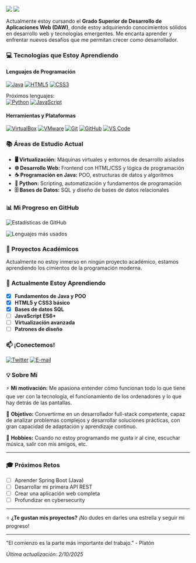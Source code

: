 ![](https://readme-typing-svg.herokuapp.com?font=Fira+Code&weight=600&size=36&duration=2800&pause=&color=F7F7F7&repeat=&width=547&height=120&lines=%C2%A1Hola!+Soy+Josema+%F0%9F%91%8B)
![](https://readme-typing-svg.herokuapp.com?font=Fira+Code&weight=600&size=15&duration=3000&pause=&color=F7F7F7&vCenter=true&repeat=&width=670&height=27&lines=%F0%9F%8E%93+Estudiante+de+DAW+%7C+Aprendiendo+cada+d%C3%ADa)

Actualmente estoy cursando el **Grado Superior de Desarrollo de Aplicaciones Web (DAW)**, donde estoy adquiriendo conocimientos sólidos en desarrollo web y tecnologías emergentes. Me encanta aprender y enfrentar nuevos desafíos que me permitan crecer como desarrollador.

### 💻 Tecnologías que Estoy Aprendiendo

#### Lenguajes de Programación
[![Java](https://img.shields.io/badge/-Java-007396?style=flat-square&logo=java&logoColor=white)](https://es.wikipedia.org/wiki/Java_(lenguaje_de_programaci%C3%B3n))
[![HTML5](https://img.shields.io/badge/-HTML5-E34F26?style=flat-square&logo=html5&logoColor=white)](https://es.wikipedia.org/wiki/HTML)
[![CSS3](https://img.shields.io/badge/-CSS3-1572B6?style=flat-square&logo=css3&logoColor=white)](https://es.wikipedia.org/wiki/CSS)

Próximos lenguajes:  
[![Python](https://img.shields.io/badge/-Python-3776AB?style=flat-square&logo=python&logoColor=white)](https://es.wikipedia.org/wiki/Python)
[![JavaScript](https://img.shields.io/badge/-JavaScript-F7DF1E?style=flat-square&logo=javascript&logoColor=black)](https://es.wikipedia.org/wiki/JavaScript)
  
#### Herramientas y Plataformas
[![VirtualBox](https://img.shields.io/badge/-VirtualBox-183A61?style=flat-square&logo=virtualbox&logoColor=white)](https://www.virtualbox.org/)
[![VMware](https://img.shields.io/badge/-VMware-607078?style=flat-square&logo=vmware&logoColor=white)](https://www.vmware.com/products/desktop-hypervisor/workstation-and-fusion)
[![Git](https://img.shields.io/badge/-Git-F05032?style=flat-square&logo=git&logoColor=white)](https://git-scm.com/)
[![GitHub](https://img.shields.io/badge/-GitHub-181717?style=flat-square&logo=github&logoColor=white)](https://github.com/)
[![VS Code](https://img.shields.io/badge/-VS%20Code-007ACC?style=flat-square&logo=visual-studio-code&logoColor=white)](https://code.visualstudio.com/)

### 📚 Áreas de Estudio Actual

- **🖥️ Virtualización:** Máquinas virtuales y entornos de desarrollo aislados
- **🌐 Desarrollo Web:** Frontend con HTML/CSS y lógica de programación
- **☕ Programación en Java:** POO, estructuras de datos y algoritmos
- **🐍 Python:** Scripting, automatización y fundamentos de programación
- **🗄️ Bases de Datos:** SQL y diseño de bases de datos relacionales

### 📊 Mi Progreso en GitHub

![Estadísticas de GitHub](https://github-readme-stats.vercel.app/api?username=josemaalopez&show_icons=true&theme=radical&hide_title=true)

![Lenguajes más usados](https://github-readme-stats.vercel.app/api/top-langs/?username=josemaalopez&layout=compact&theme=radical&hide_title=true)

### 🎯 Proyectos Académicos

Actualmente no estoy inmerso en ningún proyecto académico, estamos aprendiendo los cimientos de la programación moderna.
<!-- 

#### [](https://github.com/tu-usuario/proyecto-java)
🔧 **Tecnologías:**  
📝 **Descripción:**   
⭐ **Características:**
- 
- 
- 

#### [Proyecto Web - Portfolio Personal](https://github.com/tu-usuario/portfolio-web)
🔧 **Tecnologías:** 
📝 **Descripción:** 
🚀 **Características:**
- 
- 
- 

#### [Scripts Python - Automatización](https://github.com/tu-usuario/scripts-python)
🔧 **Tecnologías:**
📝 **Descripción:** 
🛠️ **Scripts incluidos:**
- 
- 
- 

-->

### 🌱 Actualmente Estoy Aprendiendo

- [x] **Fundamentos de Java y POO**
- [x] **HTML5 y CSS3 básico**
- [x] **Bases de datos SQL**
- [ ] **JavaScript ES6+**
- [ ] **Virtualización avanzada**
- [ ] **Patrones de diseño**

### 📫 ¡Conectemos!

[![Twitter](https://img.shields.io/badge/Twitter-blue)](https://twitter.com/igjosemaalopez)
[![E-mail](https://img.shields.io/badge/Email-red)](mailto:jmlopez06montesinos@gmail.com)

### 💡 Sobre Mí

⚡ **Mi motivación:** Me apasiona entender cómo funcionan todo lo que tiene que ver con la tecnología, el funcionamiento de los ordenadores y lo que hay detrás de las pantallas.  
  
🎯 **Objetivo:** Convertirme en un desarrollador full-stack competente, capaz de analizar problemas complejos y desarrollar soluciones prácticas, con gran capacidad de adaptación y aprendizaje continuo.  
  
📖 **Hobbies:** Cuando no estoy programando me gusta ir al cine, escuchar música, salir con mis amigos, etc.  

---

### 🎓 Próximos Retos

- [ ] Aprender Spring Boot (Java)
- [ ] Desarrollar mi primera API REST
- [ ] Crear una aplicación web completa
- [ ] Profundizar en cybersecurity

---

⭐ **¿Te gustan mis proyectos?** ¡No dudes en darles una estrella y seguir mi progreso!

---

"El comienzo es la parte más importante del trabajo." - Platón

*Última actualización: 2/10/2025*
